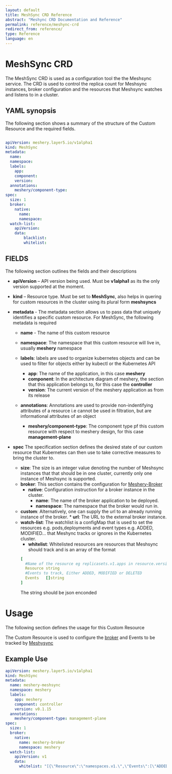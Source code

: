 ```yaml
---
layout: default
title: MeshSync CRD Reference
abstract: "Meshync CRD Documentation and Reference"
permalink: reference/meshync-crd
redirect_from: reference/
type: Reference
language: en
---
```


# MeshSync CRD
The MeshSync CRD is used as a configuration tool the the Meshsync service. The CRD is used to control the replica count for Meshsync instances, broker configuration and the resources that Meshsync watches and listens to in a cluster. 

## YAML synopsis

The following section shows a summary of the structure of the Custom Resource and the required fields. 
```yaml

apiVersion: meshery.layer5.io/v1alpha1
kind: MeshSync
metadata:
  name: 
  namespace: 
  labels:
    app: 
    component: 
    version: 
  annotations:
    meshery/component-type: 
spec:
  size: 1
  broker:
    native:
      name: 
      namespace: 
  watch-list:
    apiVersion: 
    data:
        blacklist: 
        whitelist: 

```

## FIELDS
The following section outlines the fields and their descriptions


* **apiVersion** – API version being used. Must be **v1alpha1** as its the only version supported at the moment.

* **kind** – Resource type. Must be set to **MeshSync**, also helps in quering for custom resources in the cluster using its plural form **meshsyncs**

* **metadata** - The metadata section allows us to pass data that uniquely identifies a specific custom resource. For MeshSync, the following metadata is required
    * **name** - The name of this custom resource 

    * **namespace**: The namespace that this custom resource will live in, usually **meshery** namespace
    * **labels**: labels are used to organize kubernetes objects and can be used to filter for objects either by kubectl or the Kubernetes API
      * **app**: The name of the application, in this case **meshery**
      * **component**: In the architecture diagram of meshery, the section that this application belongs to, for this case the  **controller**
      * **version**: The current version of the meshery application as from its release
    * **annotations**: Annotations are used to provide non-indentifying attributes of a resource i.e cannot be used in filtration, but are informational attributes of an object
      * **meshery/component-type**: The component type pf this custom resource with respect to meshery design, for this case **management-plane**

* **spec** 
The specification section defines the desired state of our custom resource that Kubernetes can then use to take corrective measures to bring the cluster to.
  * **size**: The size is an integer value denoting the number of Meshsync instances that that should be in one cluster, currently only one instance of Meshsync is supported.
  * **broker**:
  This section contains the configuration for [Meshery-Broker](https://docs.meshery.io/concepts/architecture/broker) 
    * **native**:
    Configuration instruction for a broker instance in the cluster.
      * **name**: 
      The name of the broker application to be deployed.
      * **namespace**: 
      The namespace that the broker would run in.        
  * **custom**:
    Alternatively, one can supply the url to an already running instance of the broker.
        * **url**:  The URL to the external broker instance.  
  * **watch-list**:
  The watchlist is a configMap that is used to set the resources e.g. pods,deployments and event types e.g. ADDED, MODIFIED... that Meshync tracks or ignores in the Kubernetes cluster. 
    * **whitelist**: Whitelisted resources are resources that Meshsync should track and is an array of the format
    ```yaml
    [
      #Name of the resource eg replicasets.v1.apps in resource.version.group format
      Resource string
      #Events to track, Either ADDED, MODIFIED or DELETED
      Events   []string   
    ]
    ```
    The string should be json enconded
# Usage
The following section defines the usage for this Custom Resource

The Custom Resource is used to configure the [broker](https://docs.meshery.io/concepts/architecture/broker) and Events to be tracked by [Meshysync](https://docs.meshery.io/concepts/architecture/meshsync) 
## Example Use
```yaml
apiVersion: meshery.layer5.io/v1alpha1
kind: MeshSync
metadata:
  name: meshery-meshsync
  namespace: meshery
  labels:
    app: meshery
    component: controller
    version: v0.1.15
  annotations:
    meshery/component-type: management-plane
spec:
  size: 1
  broker:
    native:
      name: meshery-broker
      namespace: meshery
  watch-list:
    apiVersion: v1
    data:
      whitelist: "[{\"Resource\":\"namespaces.v1.\",\"Events\":[\"ADDED\",\"MODIFIED\",\"DELETED\"]}]"
```
